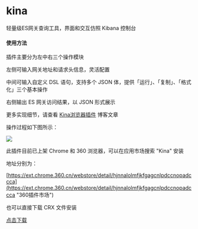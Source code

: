 # kina
轻量级ES网关查询工具，界面和交互仿照 Kibana 控制台

#### 使用方法

插件主要分为左中右三个操作模块

左侧可输入网关地址和请求头信息，灵活配置

中间可输入自定义 DSL 语句，支持多个 JSON 体，提供「运行」、「复制」、「格式化」三个基本操作

右侧输出 ES 网关访问结果，以 JSON 形式展示

更多实现细节，请查看 [Kina浏览器插件](https://jyncode.com/show/217.html "Kina浏览器插件") 博客文章

操作过程如下图所示：

![](http://img.jyncode.com/kina/screenshot.gif)

此插件目前已上架 Chrome 和 360 浏览器，可以在应用市场搜索 "Kina" 安装

地址分别为：

[https://ext.chrome.360.cn/webstore/detail/hjnnalolmfjkfgagcnlpdccnopadccca](https://ext.chrome.360.cn/webstore/detail/hjnnalolmfjkfgagcnlpdccnopadccca "360插件市场")

也可以直接下载 CRX 文件安装

[点击下载](dist/Kina.crx "下载crx")